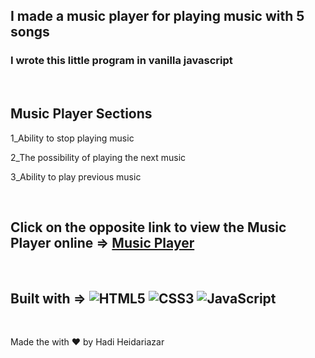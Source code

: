 ## I made a music player for playing music with 5 songs
### I wrote this little program in vanilla javascript
<br>
<h2> Music Player Sections </h2>
<p> 1_Ability to stop playing music </p>
<p> 2_The possibility of playing the next music </p>
<p> 3_Ability to play previous music </p>
<br>
<h2> Click on the opposite link to view the Music Player online => <a href="https://hadiheidariazar.github.io/musicPlayer/"> Music Player </a> </h2>
<br>
<h2>Built with => <img alt="HTML5" src="https://img.shields.io/badge/html5-%23E34F26.svg?style=for-the-badge&logo=html5&logoColor=white" /> <img alt="CSS3" src="https://img.shields.io/badge/css3-%231572B6.svg?style=for-the-badge&logo=css3&logoColor=white" /> <img alt="JavaScript" src="https://img.shields.io/badge/javascript-%23323330.svg?style=for-the-badge&logo=javascript&logoColor=%23F7DF1E" />
</h2>
<br>
<p> Made the with ❤ by Hadi Heidariazar </p>
